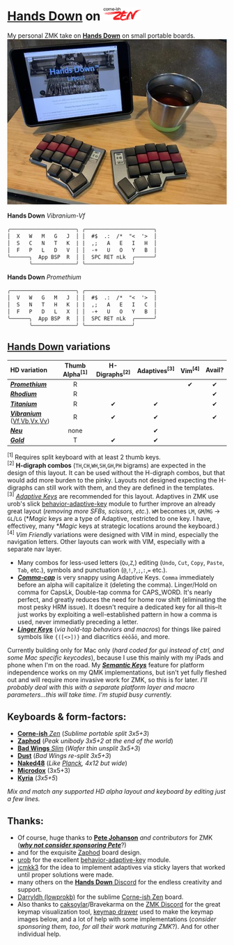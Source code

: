 # [**Hands Down**](http://handsdownlayout.com) on ![zen pic](images/zenlogo.png)
My personal ZMK take on [**Hands Down**](http://handsdownlayout.com) on small portable boards.
![zen pic](images/zen.jpg)

**Hands Down** *Vibranium-Vf*
```
╭─────────────────────╮ ╭──────────────────────╮
│  X   W   M   G   J  │ │  #$  .:  /*  "<  '>  │
│  S   C   N   T   K  | |  ,;   A   E   I   H  │
│  F   P   L   D   V  │ │  -+   U   O   Y   B  │
╰──────╮  App BSP  R  │ │  SPC RET nLk  ╭──────╯
       ╰──────────────╯ ╰───────────────╯
```
**Hands Down** *Promethium*
```
╭─────────────────────╮ ╭──────────────────────╮
│  V   W   G   M   J  │ │  #$  .:  /*  "<  '>  │
│  S   N   T   H   K  | |  ,;   A   E   I   C  │
│  F   P   D   L   X  │ │  -+   U   O   Y   B  │
╰──────╮  App BSP  R  │ │  SPC RET nLk  ╭──────╯
       ╰──────────────╯ ╰───────────────╯
```
## [**Hands Down**](https://sites.google.com/alanreiser.com/handsdown) variations

| HD variation | Thumb Alpha<sup>[1]</sup> | H-Digraphs<sup>[2]</sup> | Adaptives<sup>[3]</sup> | Vim<sup>[4]</sup> | Avail? |
| :--- | :---: | :---: | :---: | :---: | :---: |
| [***Promethium***](https://github.com/moutis/zmk-config/blob/main/config/handsdown/pm-config.h) | R |   |   | ✔ | ✔ | 
| [***Rhodium***](https://github.com/moutis/zmk-config/blob/main/config/handsdown/rh-config.h) | R |   |   |   | ✔ | 
| [***Titanium***](https://github.com/moutis/zmk-config/blob/main/config/handsdown/ti-config.h) | R | ✔ | ✔ |   | ✔ | 
| [***Vibranium***](https://github.com/moutis/zmk-config/blob/main/config/handsdown/vf-config.h) ([Vf](https://github.com/moutis/zmk-config/blob/main/config/handsdown/vf-config.h),[Vb](https://github.com/moutis/zmk-config/blob/main/config/handsdown/vb-config.h),[Vx](https://github.com/moutis/zmk-config/blob/main/config/handsdown/vx-config.h),[Vv](https://github.com/moutis/zmk-config/blob/main/config/handsdown/vv-config.h)) | R | ✔ | ✔ |   | ✔ | 
| [***Neu***](https://sites.google.com/alanreiser.com/handsdown/home/hands-down-neu#h.ze4kq734zl5w) | none |   | ✔ |   |   | 
| [***Gold***](https://sites.google.com/alanreiser.com/handsdown/home/hands-down-neu#h.8i2msuo3butx) | T | ✔ | ✔ |   |   | 

 <sup>[1]</sup> Requires split keyboard with at least 2 thumb keys. <br>
 <sup>[2]</sup> **H-digraph combos** (`TH`,`CH`,`WH`,`SH`,`GH`,`PH` bigrams) are expected in the design of this layout. It can be used without the H-digraph combos, but that would add more burden to the pinky. Layouts not designed expecting the H-digraphs can still work with them, and they are defined in the templates. <br>
 <sup>[3]</sup> [*Adaptive Keys*](https://sites.google.com/alanreiser.com/handsdown#h.ps4itorhjiq9) are recommended for this layout. Adaptives in ZMK use urob's slick [behavior-adaptive-key](https://github.com/urob/zmk-adaptive-key/) module to further improve an already great layout (*removing more SFBs, scissors, etc.*). `WM` becomes `LM`, `GM`/`MG` -> `GL`/`LG` (\**Magic* keys are a type of Adaptive, restricted to one key. I have, effectivey, many \**Magic* keys at strategic locations around the keyboard.) <br>
 <sup>[4]</sup> *Vim Friendly* variations were designed with VIM in mind, especially the navigation letters. Other layouts can work with VIM, especially with a separate nav layer. <br>

 - Many combos for less-used letters (`Qu`,`Z`,) editing (`Undo`, `Cut`, `Copy`, `Paste`, `Tab`, etc.), symbols and punctuation (`@`,`!`,`?`,`;`,`:`,`=` etc.).
 - [***Comma-cap***](https://www.reddit.com/r/KeyboardLayouts/comments/1cc2yri/oneshot_shift_via_adaptive_keys/) is very snappy using Adaptive Keys. `Comma` immediately before an alpha will capitalize it (deleting the comma). Linger/Hold on comma for CapsLk, Double-tap comma for CAPS_WORD. It's nearly perfect, and greatly reduces the need for home row shift (eliminating the most pesky HRM issue). It doesn't require a dedicated key for all this–It just works by exploiting a well-established pattern in how a comma is used, never immediatly preceding a letter.
 - [***Linger Keys***](https://sites.google.com/alanreiser.com/handsdown#h.w8doktr0rzce) (*via hold-tap behaviors and macros*) for things like paired symbols like `{([<>])}` and diacritics `éèôåō`, and more.

Currently building only for Mac only (*hard coded for gui instead of ctrl, and some Mac specific keycodes*), because I use this mainly with my iPads and phone when I'm on the road. My [***Semantic Keys***](https://sites.google.com/alanreiser.com/handsdown#h.7mehnxbqcx2s) feature for platform independence works on my QMK implementations, but isn't yet fully fleshed out and will require more invasive work for ZMK, so this is for later. *I'll probably deal with this with a separate platform layer and macro parameters…this will take time. I'm stupid busy currently.*

## Keyboards & form-factors:
- [**Corne-ish** *Zen*](https://www.reddit.com/r/ErgoMechKeyboards/comments/reyulp/my_new_zen/) (*Sublime portable split 3x5+3*)
- [**Zaphod**](https://www.reddit.com/r/ErgoMechKeyboards/comments/1130oor/zaphod_in_café_society/) (*Peak unibody 3x5+2 at the end of the world*)
- [**Bad Wings** *Slim*](https://www.reddit.com/r/ErgoMechKeyboards/comments/16huy9s/thin_is_in/) (*Wafer thin unsplit 3x5+3*)
- [**Dust**](https://kbd.news/Dust-keyboard-1789.html) (*Bad Wings re-split 3x5+3*)
- [**Naked48**](https://www.littlekeyboards.com/products/naked48led-keyboard-kit) (*Like [Planck](https://drop.com/buy/planck-mechanical-keyboard), 4x12 but wide*)
- [**Microdox**](https://old.boardsource.xyz/store/5f2e7e4a2902de7151494f92) (3x5+3)
- [**Kyria**](https://splitkb.com/products/kyria-rev3) (*3x5+5*)
<!-- - [**KLOR**](https://github.com/GEIGEIGEIST/KLOR) 
- [**Totem**]()
-->
 
 *Mix and match any supported HD alpha layout and keyboard by editing just a few lines.*

## Thanks:
- Of course, huge thanks to [**Pete Johanson**](https://github.com/petejohanson) *and contributors* for ZMK ([***why not consider sponsoring Pete***](https://github.com/sponsors/petejohanson)?)
- and for the exquisite [Zaphod](https://github.com/petejohanson/zaphod-config) board design.
- [urob](https://github.com/urob/) for the excellent [behavior-adaptive-key](https://github.com/urob/zmk-adaptive-key/) module.
- [jcmkk3](https://github.com/jcmkk3) for the idea to implement adaptives via sticky layers that worked until proper solutions were made.
- many others on the [**Hands Down** Discord](https://discord.gg/BC3fzb2E) for the endless creativity and support.
- [Darryldh (lowprokb)](https://github.com/LOWPROKB) for the sublime [Corne-ish Zen](https://github.com/LOWPROKB/zmk-config-Corne-ish-Zen) board.
- Also thanks to [caksoylar](https://github.com/caksoylar)/Bravekarma on the [ZMK Discord](https://discord.gg/HXWA39qJKX) for the great keymap visualization tool, [keymap drawer](https://github.com/caksoylar/keymap-drawer) used to make the keymap images below, and a lot of help with some implementations (*consider sponsoring them, too, for all their work maturing ZMK*?). And for other individual help.
